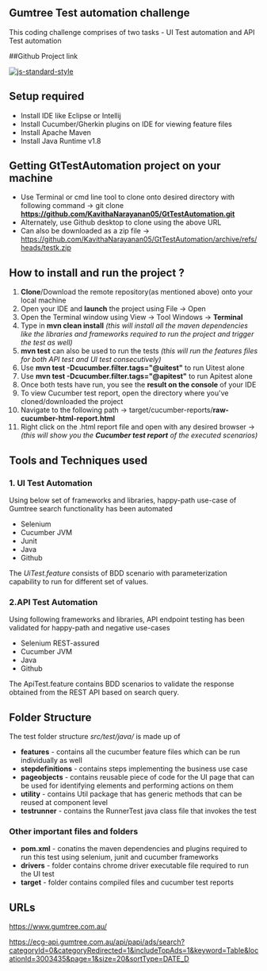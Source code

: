 


## Gumtree Test automation challenge
This coding challenge comprises of two tasks - UI Test automation and API Test automation

##Github Project link

[![js-standard-style](https://img.shields.io/badge/GitHub-JavaProject-brightgreen.svg?style=flat)](https://github.com/KavithaNarayanan05/GtTestAutomation)

## Setup required
* Install IDE like Eclipse or Intellij
* Install Cucumber/Gherkin plugins on IDE for viewing feature files
* Install Apache Maven
* Install Java Runtime v1.8

## Getting GtTestAutomation project on your machine
* Use Terminal or cmd line tool to clone onto desired directory with following command -> git clone **https://github.com/KavithaNarayanan05/GtTestAutomation.git**
* Alternately, use Github desktop to clone using the above URL
* Can also be downloaded as a zip file -> https://github.com/KavithaNarayanan05/GtTestAutomation/archive/refs/heads/testk.zip


## How to install and run the project ?
1. **Clone**/Download the remote repository(as mentioned above) onto your local machine
2. Open your IDE and **launch** the project using File -> Open
3. Open the Terminal window using View -> Tool Windows -> **Terminal**
4. Type in **mvn clean install** _(this will install all the maven dependencies like the libraries and frameworks required to run the project and trigger the test as well)_
5. **mvn test** can also be used to run the tests _(this will run the features files for both API test and UI test consecutively)_
6. Use **mvn test -Dcucumber.filter.tags="@uitest"** to run Uitest alone
7. Use **mvn test -Dcucumber.filter.tags="@apitest"** to run Apitest alone
8. Once both tests have run, you see the **result on the console** of your IDE
9. To view Cucumber test report, open the directory where you've cloned/downloaded the project
10. Navigate to the following path -> target/cucumber-reports/**raw-cucumber-html-report.html**
11. Right click on the .html report file and open with any desired browser -> _(this will show you the **Cucumber test report** of the executed scenarios)_


## Tools and Techniques used

### 1. UI Test Automation
Using below set of frameworks and libraries, happy-path use-case of Gumtree search functionality has been automated
* Selenium
* Cucumber JVM
* Junit
* Java
* Github

The _UiTest.feature_ consists of BDD scenario with parameterization capability to run for different set of values.


### 2.API Test Automation
Using following frameworks and libraries, API endpoint testing has been validated for happy-path and negative use-cases
* Selenium REST-assured
* Cucumber JVM
* Java
* Github

The ApiTest.feature contains BDD scenarios to validate the response obtained from the REST API based on search query.

## Folder Structure
The test folder structure _src/test/java/_ is made up of
 * **features** - contains all the cucumber feature files which can be run individually as well
 * **stepdefinitions** - contains steps implementing the business use case
 * **pageobjects** - contains reusable piece of code for the UI page that can be used for identifying elements and performing actions on them
 * **utility** - contains Util package that has generic methods that can be reused at component level
 * **testrunner** - contains the RunnerTest java class file that invokes the test

### Other important files and folders
* **pom.xml** - conatins the maven dependencies and plugins required to run this test using selenium, junit and cucumber frameworks
* **drivers** - folder contains chrome driver executable file required to run the UI test
* **target** - folder contains compiled files and cucumber test reports

## URLs

https://www.gumtree.com.au/

https://ecg-api.gumtree.com.au/api/papi/ads/search?categoryId=0&categoryRedirected=1&includeTopAds=1&keyword=Table&locationId=3003435&page=1&size=20&sortType=DATE_D
